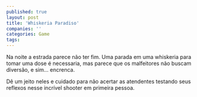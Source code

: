 ```yaml
---
published: true
layout: post
title: 'Whiskeria Paradiso'
companies: ''
categories: Game
tags: 
---
```

Na noite a estrada parece n&atilde;o ter  fim.  Uma parada em uma  whiskeria para  tomar uma dose &eacute;  necessaria, mas  parece que os  malfeitores n&atilde;o buscam  divers&atilde;o,  e sim... encrenca. 







D&ecirc; um jeito neles e cuidado para  n&atilde;o  acertar as atendentes  testando seus  reflexos nesse  incr&iacute;vel shooter em  primeira  pessoa.





